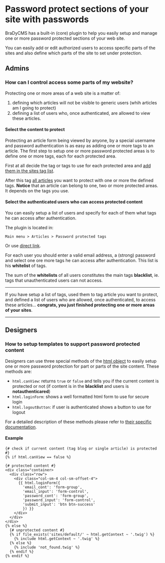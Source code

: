 # Password protect sections of your site with passwords

BraDyCMS has a built-in (core) plugin to help you easily setup and manage one or more password protected sections of your web site.

You can easily add or edit authorized users to access specific parts of the sites and also define which parts of the site to set under protection.

## Admins
### How can I control access some parts of my website?
Protecting one or more areas of a web site is a matter of:
1. defining which articles will not be visible to generic users (whih articles am I going to protect)
2. defining a list of users who, once authenticated, are allowed to view these articles.

#### Select the content to protect
Protecting an article form being viewed by anyone, by a special username and password authentication is as easy as adding one or more tags to an article. The first step to setup one or more password protected areas is to define one or more tags, each for each protected area.

First at all decide the tag or tags to use for each protected area and [add them in the sites tag list](#tags/manage).

After this tag [all articles](#article/all) you want to protect with one or more the defined tags. **Notice** that an article can belong to one, two or more protected areas. It depends on the tags you use.

#### Select the authenticated users who can access protected content

You can easily setup a list of users and specify for each of them what tags he can access after authentication.

The plugin is located in:

    Main menu > Articles > Password protected tags
Or use [direct link](#protectedtags/users).

For each user you should enter a valid email address, a (strong) password and select one ore more tags he can access after authentication. This list is his **whitelist** of tags.

The sum of the **whitelists** of all users constitutes the main tags **blacklist**, ie. tags that unauthenticated users can not access.

---

If you have setup a list of tags, used them to tag article you want to protect, and defined a list of users who are allowed, once authenticated, to access these articles... **congrats, you just finished protecting one or more areas of your sites**.

---

## Designers
### How to setup templates to support password protected content

Designers can use three special methods of the [html object](#docs/read/tmpl_html) to easily setup one or more password protection for part or parts of the site content. These methods are:
* `html.canView`: returns `true` or `false` and tells you if the current content is protected or not (if content is in the **blacklist** and users is **notauthenticared**)
* `html.loginForm`: shows a well formatted html form to use for secure login
* `html.logoutButton`: if user is authenticated shows a button to use for logout

For a detailed description of these methods please refer to [their specific documentation](#docs/read/tmpl_html).

#### Example
    {# check if current content (tag blog or single article) is protected #}
    {% if html.canView == false %}

    {# protected content #}
    <div class="container>
      <div class="row">
        <div class="col-sm-4 col-sm-offset-4">
          {{ html.loginForm({
            'email_cont': 'form-group',
            'email_input': 'form-control',
            'password_cont': 'form-group',
            'password_input': 'form-control',
            'submit_input': 'btn btn-success'
            }) }}
        </div>
      </div>
    </div>
    {% else %}
      {# unprotected content #}
      {% if file_exists('sites/default/' ~ html.getContext ~ '.twig') %}
        {% include html.getContext ~ '.twig' %}
      {% else %}
        {% include 'not_found.twig' %}
      {% endif %}
    {% endif %}
